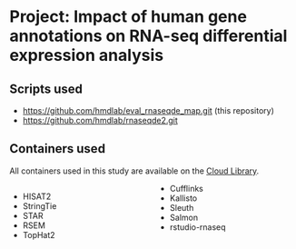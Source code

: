 # Project: Impact of human gene annotations on RNA-seq differential expression analysis

## Scripts used

- https://github.com/hmdlab/eval_rnaseqde_map.git (this repository)
- https://github.com/hmdlab/rnaseqde2.git


## Containers used

All containers used in this study are available on the [Cloud Library](https://cloud.sylabs.io/library/yh549848).

<div style="columns: 2;">

- HISAT2
- StringTie
- STAR
- RSEM
- TopHat2
- Cufflinks
- Kallisto
- Sleuth
- Salmon
- rstudio-rnaseq

</div>
